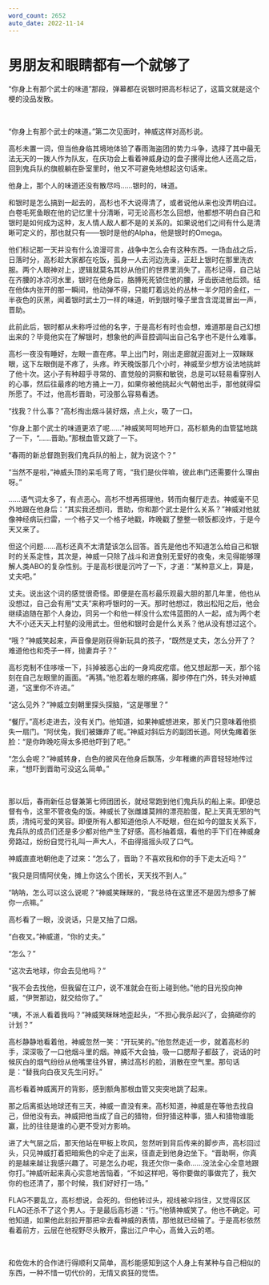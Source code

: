 ```yaml
---
word_count: 2652
auto_date: 2022-11-14
---
```


# 男朋友和眼睛都有一个就够了

“你身上有那个武士的味道”那段，弹幕都在说银时把高杉标记了，这篇文就是这个梗的没品发散。

<br>

“你身上有那个武士的味道。”第二次见面时，神威这样对高杉说。

高杉未置一词，但当他身临其境地体验了春雨海盗团的势力斗争，选择了其中最无法无天的一拨人作为队友，在庆功会上看着神威身边的盘子摞得比他人还高之后，回到鬼兵队的旗舰躺在卧室里时，他又不可避免地想起这句话来。

他身上，那个人的味道还没有散尽吗……银时的，味道。

和银时是怎么搞到一起去的，高杉也不大说得清了，或者说他从来也没弄明白过。白卷毛死鱼眼在他的记忆里十分清晰，可无论高杉怎么回想，他都想不明白自己和银时是如何成为这种，友人情人敌人都不是的关系的。如果说他们之间有什么是清晰可定义的，那也就只有——银时是他的Alpha，他是银时的Omega。

他们标记那一天并没有什么浪漫可言，战争中怎么会有这种东西。一场血战之后，日落时分，高杉趁大家都在吃饭，孤身一人去河边洗澡，正赶上银时在那里洗衣服。两个人眼神对上，逻辑就莫名其妙从他们的世界里消失了。高杉记得，自己站在齐腰的冰凉河水里，银时在他身后，胳膊死死锁住他的腰，牙齿嵌进他后颈。结在他体内张开的那一瞬间，他动弹不得，只能盯着远处的丛林一半夕阳的金红，一半夜色的灰黑，闻着银时武士刀一样的味道，听到银时嗓子里含含混混冒出一声，晋助。

此前此后，银时都从未称呼过他的名字，于是高杉有时也会想，难道那是自己幻想出来的？毕竟他实在了解银时，想象他的声音腔调叫出自己名字也不是什么难事。

高杉一夜没有睡好，左眼一直在疼。早上出门时，刚出走廊就迎面对上一双眯眯眼，这下左眼倒是不疼了，头疼。昨天晚饭那几个小时，神威至少想方设法地挑衅了他十次。这小子有种超乎寻常的、直觉般的洞察和敏锐，总是可以轻易看穿别人的心事，然后往最疼的地方捅上一刀，如果你被他挑起火气朝他出手，那他就得偿所愿了。不过，他高杉晋助，可没那么容易看透。

“找我？什么事？”高杉掏出烟斗装好烟，点上火，吸了一口。

“你身上那个武士的味道更浓了呢……”神威笑呵呵地开口，高杉额角的血管猛地跳了一下，“……晋助。”那根血管又跳了一下。

“春雨的新总督跑到我们鬼兵队的船上，就为说这个？”

“当然不是啦，”神威头顶的呆毛弯了弯，“我们是伙伴嘛，彼此串门还需要什么理由呀。”

……语气词太多了，有点恶心。高杉不想再搭理他，转而向餐厅走去。神威毫不见外地跟在他身后：“其实我还想问，晋助，你和那个武士是什么关系？”神威对他就像神经病玩扫雷，一个格子又一个格子地戳，昨晚戳了整整一顿饭都没炸，于是今天又来了。

但这个问题……高杉还真不太清楚该怎么回答。首先是他也不知道怎么给自己和银时的关系定性，其次是，神威一只除了战斗和进食别无爱好的夜兔，未见得能够理解人类ABO的复杂性别。于是高杉很是沉吟了一下，才道：“某种意义上，算是，丈夫吧。”

丈夫。说出这个词的感觉很奇怪。即便是在高杉最乐观最大胆的那几年里，他也从没想过，自己会有用“丈夫”来称呼银时的一天。那时他想过，救出松阳之后，他会继续追随在那个人身边，同另一个和他一样没什么宏伟蓝图的人一起，成为两个老大不小还天天上村塾的没用武士。但他和银时会是什么关系？他从没有想过这个。

“哦？”神威笑起来，声音像是刚获得新玩具的孩子，“既然是丈夫，怎么分开了？难道他也和秃子一样，抛妻弃子？”

高杉克制不住哆嗦一下，抖掉被恶心出的一身鸡皮疙瘩。他又想起那一天，那个铭刻在自己左眼里的画面。“再猜。”他忍着左眼的疼痛，脚步停在门外，转头对神威道，“这里你不许进。”

“这么见外？”神威立刻朝里探头探脑，“这是哪里？”

“餐厅。”高杉走进去，没有关门。他知道，如果神威想进来，那关门只意味着他损失一扇门。“阿伏兔，我们被嫌弃了呢。”神威对斜后方的副团长道。阿伏兔瘫着张脸：“是你昨晚吃得太多把他吓到了吧。”

“怎么会呢？”神威转身，白色的披风在他身后飘荡，少年稚嫩的声音轻轻地传过来，“想吓到晋助可没这么简单。”

<br>

那以后，春雨新任总督兼第七师团团长，就经常跑到他们鬼兵队的船上来。即便总督有令，这里不管夜兔的饭。神威长了张雌雄莫辨的漂亮脸蛋，配上天真无邪的气质，清纯可爱的笑容。即便所有人都知道他杀人不眨眼，但在如今的盟友关系下，鬼兵队的成员们还是多少都对他产生了好感。高杉抽着烟，看他的手下们在神威身旁路过，纷纷自觉行礼叫一声大人，不由得摇摇头叹了口气。

神威直直地朝他走了过来：“怎么了，晋助？不喜欢我和你的手下走太近吗？”

“我只是同情阿伏兔，摊上你这么个团长，天天找不到人。”

“呐呐，怎么可以这么说呢？”神威笑眯眯的，“我总待在这里还不是因为想多了解你一点嘛。”

高杉看了一眼，没说话，只是又抽了口烟。

“白夜叉。”神威道，“你的丈夫。”

“怎么？”

“这次去地球，你会去见他吗？”

“我不会去找他，但我留在江户，说不准就会在街上碰到他。”他的目光投向神威，“伊贺那边，就交给你了。”

“咦，不派人看着我吗？”神威笑眯眯地歪起头，“不担心我杀起兴了，会搞砸你的计划？”

高杉静静地看着他，神威忽然一笑：“开玩笑的。”他忽然走近一步，就着高杉的手，深深吸了一口他烟斗里的烟。神威不大会抽，吸一口腮帮子都鼓了，说话的时候灰白的烟气纷纷从他嘴里往外冒，拂过高杉的脸，消散在空气里。那句话是：“替我向白夜叉先生问好。”

高杉看着神威离开的背影，感到额角那根血管又突突地跳了起来。

那之后离抵达地球还有三天，神威一直没有来。高杉知道，神威是在等他去找自己，但他没有去。神威把他当成了自己的猎物，但狩猎这种事，猎人和猎物谁能赢，比的往往是谁的心更不受对方影响。

进了大气层之后，那天他站在甲板上吹风，忽然听到背后传来的脚步声，高杉回过头，只见神威打着把暗紫色的伞走了出来，径直走到他身边坐下。“晋助啊，你真的是越来越让我感兴趣了。可是怎么办呢，我还欠你一条命……没法全心全意地跟你打。”神威听起来真心实意地苦恼着，“不如这样吧，等你要做的事做完了，我欠你的也还清了，那个时候，我们好好打一场。”

FLAG不要乱立，高杉想说，会死的。但他转过头，视线被伞挡住，又觉得区区FLAG还杀不了这个男人。于是最后高杉道：“行。”他猜神威笑了。他也不确定。可他知道，如果他此刻拉开那把伞去看神威的表情，那他就已经输了。于是高杉依然看着前方，云层在他视野尽头散开，露出江户中心，高耸入云的塔。

<br>

和佐佐木的合作进行得顺利又简单，高杉能感知到这个人身上有某种与自己相似的东西，一种不惜一切代价的，无情又疯狂的觉悟。
